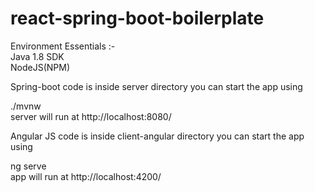 # react-spring-boot-boilerplate

Environment Essentials :-<br>
Java 1.8 SDK<br>
NodeJS(NPM)<br>

Spring-boot code is inside server directory you can start the app using

./mvnw <br>
server will run at http://localhost:8080/

Angular JS code is inside client-angular directory you can start the app using

ng serve <br>
app will run at http://localhost:4200/




